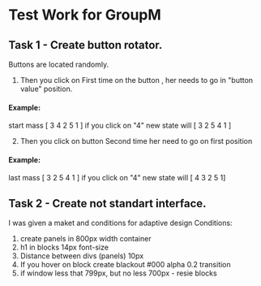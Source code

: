 # Test Work for GroupM
## Task 1 - Create button rotator. 
Buttons are located randomly.

1) Then you click on First time on the button , her needs to go in "button value" position.

#### Example:
start mass [ 3 4 2 5 1 ] if you click on "4" new state will [ 3 2 5 4 1 ] 

2) Then you click on button Second time her need to go on first position

#### Example:
last mass [ 3 2 5 4 1 ]  if you click on "4" new state will [ 4 3 2 5 1] 
## Task 2 - Create not standart interface. 
I was given a maket and conditions for adaptive design
Conditions:
1) create panels in 800px width container
2) h1 in blocks 14px font-size
3) Distance between divs (panels) 10px
4) If you hover on block create blackout #000 alpha 0.2 transition
5) if window less that 799px, but no less 700px - resie blocks


